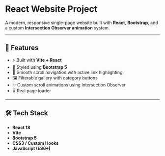 # React Website Project

A modern, responsive single-page website built with **React**, **Bootstrap**, and a custom **Intersection Observer animation** system.

---

## 🚀 Features

- ⚡ Built with **Vite + React**
- 🎨 Styled using **Bootstrap 5**
- 🧭 Smooth scroll navigation with active link highlighting
- 🖼️ Filterable gallery with category buttons
- ✨ Custom scroll animations using Intersection Observer
- ⏳ Real page loader

---

## 🛠️ Tech Stack

- **React 18**
- **Vite**
- **Bootstrap 5**
- **CSS3 / Custom Hooks**
- **JavaScript (ES6+)**
